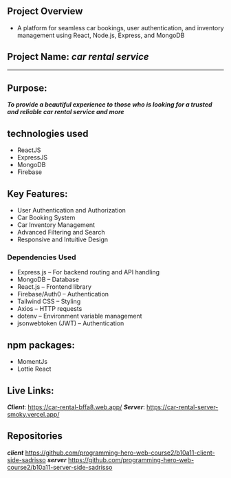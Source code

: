## Project Overview
- A platform for seamless car bookings, user authentication, and inventory management using React, Node.js, Express, and MongoDB

## Project Name: ***car rental service***
***

## Purpose: 
***To provide a beautiful experience to those who is looking for a trusted and reliable car rental service and more***

## technologies used
- ReactJS
- ExpressJS
- MongoDB
- Firebase


## Key Features: 
- User Authentication and Authorization
- Car Booking System
- Car Inventory Management
- Advanced Filtering and Search
- Responsive and Intuitive Design

### Dependencies Used
- Express.js – For backend routing and API handling
- MongoDB  – Database 
- React.js – Frontend library
- Firebase/Auth0 – Authentication
- Tailwind CSS – Styling
- Axios – HTTP requests
- dotenv – Environment variable management
- jsonwebtoken (JWT) – Authentication


## npm packages: 
- MomentJs
- Lottie React


## Live Links: 
***Client***: https://car-rental-bffa8.web.app/
***Server***: https://car-rental-server-smoky.vercel.app/

## Repositories
***client***
https://github.com/programming-hero-web-course2/b10a11-client-side-sadrisso
***server***
https://github.com/programming-hero-web-course2/b10a11-server-side-sadrisso

